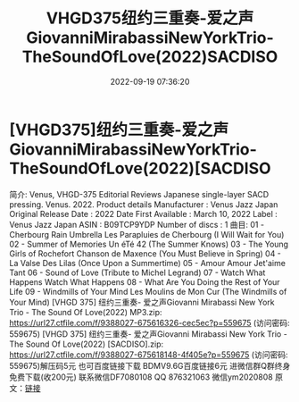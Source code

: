 ﻿---
title: VHGD375纽约三重奏-爱之声GiovanniMirabassiNewYorkTrio-TheSoundOfLove(2022)SACDISO
date: 2022-09-19 07:36:20
categories: 新碟专辑、稀有等精品
tags: 纯音雅乐
---
# [VHGD375]纽约三重奏-爱之声GiovanniMirabassiNewYorkTrio-TheSoundOfLove(2022)[SACDISO

简介:
Venus, VHGD-375
Editorial Reviews
Japanese single-layer SACD pressing. Venus. 2022.
Product details
Manufacturer  :  Venus
Jazz Japan
Original Release Date  :
2022
Date First Available  :
March 10, 2022
Label  :  Venus Jazz
Japan
ASIN  :
B09TCP9YDP
Number of discs  :
1
曲目:
01 - Cherbourg Rain Umbrella Les Parapluies de Cherbourg (I
Will Wait for You)
02 - Summer of Memories Un éTé 42 (The Summer Knows)
03 - The Young Girls of Rochefort Chanson de Maxence (You Must
Believe in Spring)
04 - La Valse Des Lilas (Once Upon a Summertime)
05 - Amour Amour Jet'aime Tant
06 - Sound of Love (Tribute to Michel Legrand)
07 - Watch What Happens Watch What Happens
08 - What Are You Doing the Rest of Your Life
09 - Windmills of Your Mind Les Moulins de Mon Cur (The
Windmills of Your Mind)
[VHGD 375] 纽约三重奏- 爱之声Giovanni Mirabassi New York Trio - The
Sound Of Love(2022) MP3.zip: https://url27.ctfile.com/f/9388027-675616326-cec5ec?p=559675
(访问密码: 559675)
[VHGD 375] 纽约三重奏- 爱之声Giovanni Mirabassi New York Trio - The
Sound Of Love(2022) [SACDISO].zip: https://url27.ctfile.com/f/9388027-675618148-4f405e?p=559675
(访问密码: 559675)解压码5元
也可百度链接下载
BDMV9.6G百度链接6元
进微信群Q群终身免费下载(收200元)
联系微信DF7080108 QQ 876321063
微信ym2020808
原文：[链接](https://blog.sina.com.cn/s/blog_1647c7e7601030zht.html)